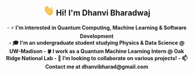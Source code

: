 <h2 align = center><img src="https://raw.githubusercontent.com/ABSphreak/ABSphreak/master/gifs/Hi.gif" width="30px"> Hi! I'm Dhanvi Bharadwaj </h2>
<body align = center> 
  
<center>
- ⚡ <b> I'm interested in Quantum Computing, Machine Learning & Software Development </center>
- 🎓 <b> I'm an undergraduate student studying Physics & Data Science @ UW-Madison
- 🍀  I work as a Quantum Machine Learning Intern @ Oak Ridge National Lab
- 🤝 I’m looking to collaborate on various projects!
- 📫 Contact me at dhanvibharad@gmail.com </b>
</body>
